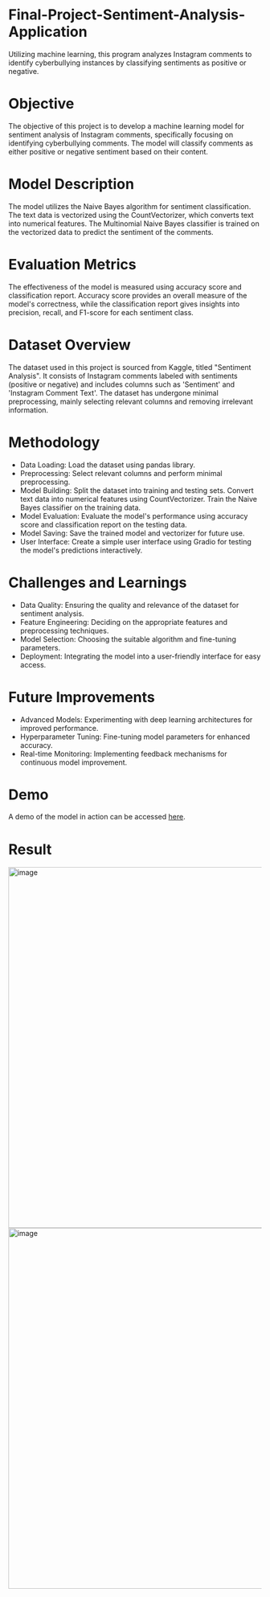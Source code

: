 # Final-Project-Sentiment-Analysis-Application
Utilizing machine learning, this program analyzes Instagram comments to identify cyberbullying instances by classifying sentiments as positive or negative.

# Objective
The objective of this project is to develop a machine learning model for sentiment analysis of Instagram comments, specifically focusing on identifying cyberbullying comments. The model will classify comments as either positive or negative sentiment based on their content.

# Model Description
The model utilizes the Naive Bayes algorithm for sentiment classification. The text data is vectorized using the CountVectorizer, which converts text into numerical features. The Multinomial Naive Bayes classifier is trained on the vectorized data to predict the sentiment of the comments.

# Evaluation Metrics
The effectiveness of the model is measured using accuracy score and classification report. Accuracy score provides an overall measure of the model's correctness, while the classification report gives insights into precision, recall, and F1-score for each sentiment class.

# Dataset Overview
The dataset used in this project is sourced from Kaggle, titled "Sentiment Analysis". It consists of Instagram comments labeled with sentiments (positive or negative) and includes columns such as 'Sentiment' and 'Instagram Comment Text'. The dataset has undergone minimal preprocessing, mainly selecting relevant columns and removing irrelevant information.

# Methodology
- Data Loading: Load the dataset using pandas library.
- Preprocessing: Select relevant columns and perform minimal preprocessing.
- Model Building: Split the dataset into training and testing sets. Convert text data into numerical features using CountVectorizer. Train the Naive Bayes classifier on the training data.
- Model Evaluation: Evaluate the model's performance using accuracy score and classification report on the testing data.
- Model Saving: Save the trained model and vectorizer for future use.
- User Interface: Create a simple user interface using Gradio for testing the model's predictions interactively.

# Challenges and Learnings
- Data Quality: Ensuring the quality and relevance of the dataset for sentiment analysis.
- Feature Engineering: Deciding on the appropriate features and preprocessing techniques.
- Model Selection: Choosing the suitable algorithm and fine-tuning parameters.
- Deployment: Integrating the model into a user-friendly interface for easy access.

# Future Improvements
- Advanced Models: Experimenting with deep learning architectures for improved performance.
- Hyperparameter Tuning: Fine-tuning model parameters for enhanced accuracy.
- Real-time Monitoring: Implementing feedback mechanisms for continuous model improvement.

# Demo
A demo of the model in action can be accessed [here](https://huggingface.co/spaces/Rifqiakmals/DemoSentimentAnalysis).


# Result
<img width="718" alt="image" src="https://github.com/Rifqiakmals12/Final-Project-Sentiment-Analysis-Application/assets/72428679/e52125d3-1cfd-4520-96e9-b9e829e7036b">
<img width="718" alt="image" src="https://github.com/Rifqiakmals12/Final-Project-Sentiment-Analysis-Application/assets/72428679/fc43a5fd-31f6-400e-9fca-5bc88fe8d476">

